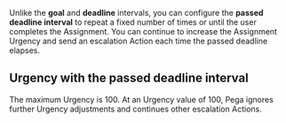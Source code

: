 Unlike the **goal** and **deadline** intervals, you can configure the **passed deadline interval** to repeat a fixed number of times or until the user completes the Assignment. You can continue to increase the Assignment Urgency and send an escalation Action each time the passed deadline elapses.

## Urgency with the passed deadline interval

The maximum Urgency is 100. At an Urgency value of 100, Pega ignores further Urgency adjustments and continues other escalation Actions.